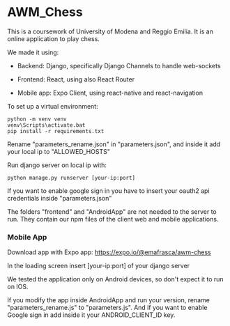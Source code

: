 # AWM_Chess

This is a coursework of University of Modena and Reggio Emilia. It is an online application to play chess. 

We made it using:

- Backend: Django, specifically Django Channels to handle web-sockets

- Frontend: React, using also React Router

- Mobile app: Expo Client, using react-native and react-navigation

 
To set up a virtual environment:

    python -m venv venv
    venv\Scripts\activate.bat
    pip install -r requirements.txt

Rename "parameters_rename.json" in "parameters.json", and inside it add your local ip to "ALLOWED_HOSTS"

Run django server on local ip with:

    python manage.py runserver [your-ip:port]

If you want to enable google sign in you have to insert your oauth2 api credentials inside "parameters.json"

The folders "frontend" and "AndroidApp" are not needed to the server to run. 
They contain our npm files of the client web and mobile applications.

### Mobile App

Download app with Expo app: https://expo.io/@emafrasca/awm-chess 

In the loading screen insert [your-ip:port] of your django server

We tested the application only on Android devices, so don't expect it to run on IOS.

If you modify the app inside AndroidApp and run your version, rename "parameters_rename.js" to "parameters.js". 
And if you want to enable Google sign in add inside it your ANDROID_CLIENT_ID key.